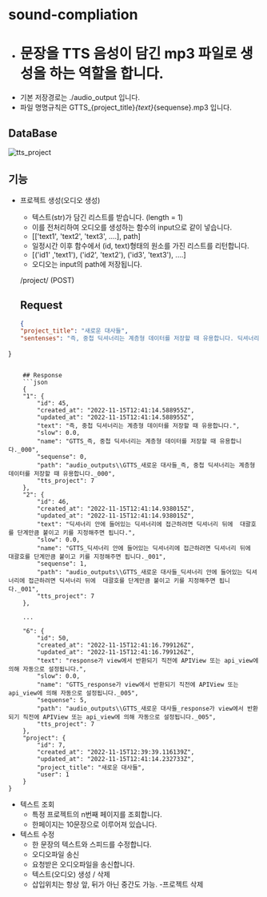 # sound-compliation

 - # 문장을 TTS 음성이 담긴 mp3 파일로 생성을 하는 역할을 합니다.
 - 기본 저장경로는 ./audio_output 입니다. 
 - 파일 명명규칙은 GTTS_{project_title}_{text}_{sequense}.mp3 입니다.

## DataBase
![tts_project](https://user-images.githubusercontent.com/101803254/201925638-b7648f15-69b8-4ba1-9ac5-4a40eb0c5a90.png)

## 기능

 - 프로젝트 생성(오디오 생성)
    - 텍스트(str)가 담긴 리스트를 받습니다. (length = 1)
    - 이를 전처리하여 오디오를 생성하는 함수의 input으로 같이 넣습니다.
    - [['text1', 'text2', 'text3', ....], path]
    - 일정시간 이후 함수에서 (id, text)형태의 원소를 가진 리스트를 리턴합니다.
    - [('id1' ,'text1'), ('id2', 'text2'), ('id3', 'text3'), ....]
    - 오디오는 input의 path에 저장됩니다.
    
    /project/ (POST)
    
    ## Request
    ```json
    {
    "project_title": "새로운 대사들",
    "sentenses": "즉, 중첩 딕셔너리는 계층형 데이터를 저장할 때 유용합니다. 딕셔너리 안에 들어있는 딕셔너리에 접근하려면 딕셔너리 뒤에 [ ](대괄호)를 단계만큼 붙이고 키를 지정해주 면 됩니다. 여기서는 딕셔너리가 두 단계로 구성되어 있으므로 대괄호를 두 번 사용합니다.template_name template_name이 제공된 경우, HTML 렌더러 또는 일부 다른 사용자 지정 template렌더러가 response에 승인된 렌더러인 경우에만 필요합니다.accepted_rendererresponse를 렌더링하는 데 사용할 렌더러 인스턴스입니다.response가 view에서 반환되기 직전에 APIView 또는 @api_view에 의해 자동으로 설정됩니다. "
}
```
    
    ## Response
    ```json
    {
    "1": {
        "id": 45,
        "created_at": "2022-11-15T12:41:14.588955Z",
        "updated_at": "2022-11-15T12:41:14.588955Z",
        "text": "즉, 중첩 딕셔너리는 계층형 데이터를 저장할 때 유용합니다.",
        "slow": 0.0,
        "name": "GTTS_즉, 중첩 딕셔너리는 계층형 데이터를 저장할 때 유용합니다._000",
        "sequense": 0,
        "path": "audio_outputs\\GTTS_새로운 대사들_즉, 중첩 딕셔너리는 계층형 데이터를 저장할 때 유용합니다._000",
        "tts_project": 7
    },
    "2": {
        "id": 46,
        "created_at": "2022-11-15T12:41:14.938015Z",
        "updated_at": "2022-11-15T12:41:14.938015Z",
        "text": "딕셔너리 안에 들어있는 딕셔너리에 접근하려면 딕셔너리 뒤에  대괄호를 단계만큼 붙이고 키를 지정해주면 됩니다.",
        "slow": 0.0,
        "name": "GTTS_딕셔너리 안에 들어있는 딕셔너리에 접근하려면 딕셔너리 뒤에  대괄호를 단계만큼 붙이고 키를 지정해주면 됩니다._001",
        "sequense": 1,
        "path": "audio_outputs\\GTTS_새로운 대사들_딕셔너리 안에 들어있는 딕셔너리에 접근하려면 딕셔너리 뒤에  대괄호를 단계만큼 붙이고 키를 지정해주면 됩니다._001",
        "tts_project": 7
    }, 
    
    ...
    
    "6": {
        "id": 50,
        "created_at": "2022-11-15T12:41:16.799126Z",
        "updated_at": "2022-11-15T12:41:16.799126Z",
        "text": "response가 view에서 반환되기 직전에 APIView 또는 api_view에 의해 자동으로 설정됩니다.",
        "slow": 0.0,
        "name": "GTTS_response가 view에서 반환되기 직전에 APIView 또는 api_view에 의해 자동으로 설정됩니다._005",
        "sequense": 5,
        "path": "audio_outputs\\GTTS_새로운 대사들_response가 view에서 반환되기 직전에 APIView 또는 api_view에 의해 자동으로 설정됩니다._005",
        "tts_project": 7
    },
    "project": {
        "id": 7,
        "created_at": "2022-11-15T12:39:39.116139Z",
        "updated_at": "2022-11-15T12:41:14.232733Z",
        "project_title": "새로운 대사들",
        "user": 1
    }
}
```    
    
  - 텍스트 조회
    - 특정 프로젝트의 n번째 페이지를 조회합니다.
    - 한페이지는 10문장으로 이루어져 있습니다.
  - 텍스트 수정
    - 한 문장의 텍스트와 스피드를 수정합니다.
    - 오디오파일 송신
    - 요청받은 오디오파일을 송신합니다.
    - 텍스트(오디오) 생성 / 삭제
    - 삽입위치는 항상 앞, 뒤가 아닌 중간도 가능.
  -프로젝트 삭제
  
  
